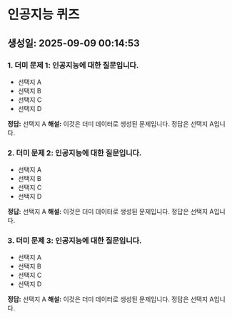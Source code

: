 # 인공지능 퀴즈

## 생성일: 2025-09-09 00:14:53

### 1. 더미 문제 1: 인공지능에 대한 질문입니다.
- 선택지 A
- 선택지 B
- 선택지 C
- 선택지 D

**정답:** 선택지 A
**해설:** 이것은 더미 데이터로 생성된 문제입니다. 정답은 선택지 A입니다.

### 2. 더미 문제 2: 인공지능에 대한 질문입니다.
- 선택지 A
- 선택지 B
- 선택지 C
- 선택지 D

**정답:** 선택지 A
**해설:** 이것은 더미 데이터로 생성된 문제입니다. 정답은 선택지 A입니다.

### 3. 더미 문제 3: 인공지능에 대한 질문입니다.
- 선택지 A
- 선택지 B
- 선택지 C
- 선택지 D

**정답:** 선택지 A
**해설:** 이것은 더미 데이터로 생성된 문제입니다. 정답은 선택지 A입니다.

